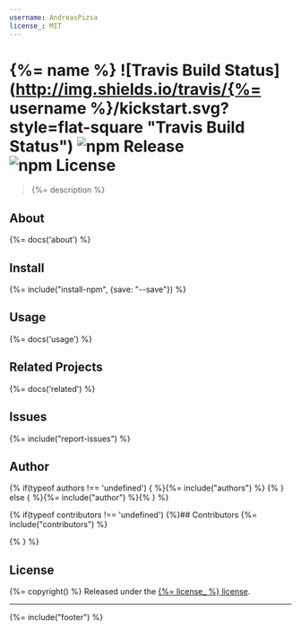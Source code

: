 ```yaml
---
username: AndreasPizsa
license_: MIT
---
```

# {%= name %} ![Travis Build Status](http://img.shields.io/travis/{%= username %}/kickstart.svg?style=flat-square "Travis Build Status") ![npm Release](http://img.shields.io/npm/v/{%=name%}.svg?style=flat-square "npm Release") ![npm License](http://img.shields.io/npm/l/{%=name%}.svg?style=flat-square "npm License")

> {%= description %}

## About
{%= docs('about') %}

## Install
{%= include("install-npm", {save: "--save"}) %}

## Usage
{%= docs('usage') %}

## Related Projects
{%= docs('related') %}

## Issues
{%= include("report-issues") %}

## Author
{% if(typeof authors !== 'undefined') { %}{%= include("authors") %}
{% } else { %}{%= include("author") %}{% } %}

{% if(typeof contributors !== 'undefined') {%}## Contributors
{%= include("contributors") %}

{% } %}

## License
{%= copyright() %}
Released under the [{%= license_ %} license](LICENSE-MIT).


***

{%= include("footer") %}

